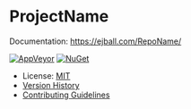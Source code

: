 # ProjectName

Documentation: https://ejball.com/RepoName/

[![AppVeyor](https://img.shields.io/appveyor/ci/ejball/reponame/master.svg)](https://ci.appveyor.com/project/ejball/reponame) [![NuGet](https://img.shields.io/nuget/v/ProjectName.svg)](https://www.nuget.org/packages/ProjectName)

* License: [MIT](LICENSE)
* [Version History](VersionHistory.md)
* [Contributing Guidelines](CONTRIBUTING.md)

